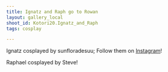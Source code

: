 ```yaml
---
title: Ignatz and Raph go to Rowan 
layout: gallery_local
shoot_id: Kotori20.Ignatz_and_Raph
tags: cosplay

---
```


Ignatz cosplayed by sunfloradesuu; Follow them on [Instagram](https://www.instagram.com/sunfloradesuu)!

Raphael cosplayed by Steve!

